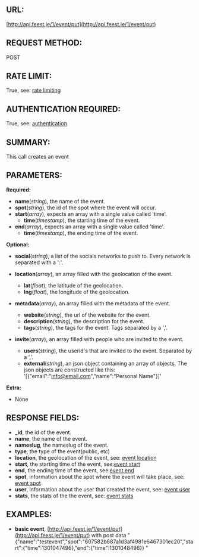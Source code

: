 URL:
----
[http://api.feest.je/1/event/put](http://api.feest.je/1/event/put)

REQUEST METHOD:
---------------
POST

RATE LIMIT:
-----------
True, see: [rate limiting](<link naar ratelimitpagina>)

AUTHENTICATION REQUIRED:
------------------------
True, see: [authentication](<link naar authentication pagina>)

SUMMARY:
--------
This call creates an event

PARAMETERS:
-----------

**Required:**

- **name**(*string*), the name of the event.
- **spot**(*string*), the id of the spot where the event will occur.
- **start**(*array*), expects an array with a single value called 'time'.
	- **time**(*timestamp*), the starting time of the event.
- **end**(*array*), expects an array with a single value called 'time'.
	- **time**(*timestamp*), the ending time of the event.
		
**Optional:**

- **social**(*string*), a list of the socials networks to push to. Every network is separated with a ':'.
- **location**(*array*), an array filled with the geolocation of the event.
	- **lat**(*float*), the latitude of the geolocation.
	- **lng**(*float*), the longitude of the geolocation.
		
- **metadata**(*array*), an array filled with the metadata of the event.
	- **website**(*string*), the url of the website for the event.
	- **description**(*string*), the description for the event.
	- **tags**(*string*), the tags for the event. Tags separated by a ','.
		
- **invite**(*array*), an array filled with people who are invited to the event.
	- **users**(*string*), the userid's that are invited to the event. Separated by a ','.
	- **external**(*string*), an json object containing an array of objects. The json objects are constructed like this: '[{"email":"info@email.com","name":"Personal Name"}]'

**Extra:**

- None
	
RESPONSE FIELDS:
----------------

 - **_id**, the id of the event.
 - **name**, the name of the event.
 - **nameslug**, the nameslug of the event.
 - **type**, the type of the event(public, etc)
 - **location**, the geolocation of the event, see: [event location](<link naar location pag>)
 - **start**, the starting time of the event, see:[event start](<link naar start pagina>)
 - **end**, the ending time of the event, see:[event end](<link naar end pagina>)
 - **spot**, information about the spot where the event will take place, see: [event spot](<link naar spot pagina>)
 - **user**, information about the user that created the event, see: [event user](<link naar user pagina>)
 - **stats**, the stats of the the event, see: [event stats](<link naar stats pagina>)

EXAMPLES:
---------

 - **basic event**, [http://api.feest.je/1/event/put](http://api.feest.je/1/event/put) with post data "{"name":"testevent","spot":"607582b687a1d3af4981e6467301ec20","start":{"time":1301047496},"end":{"time":1301048496}} "